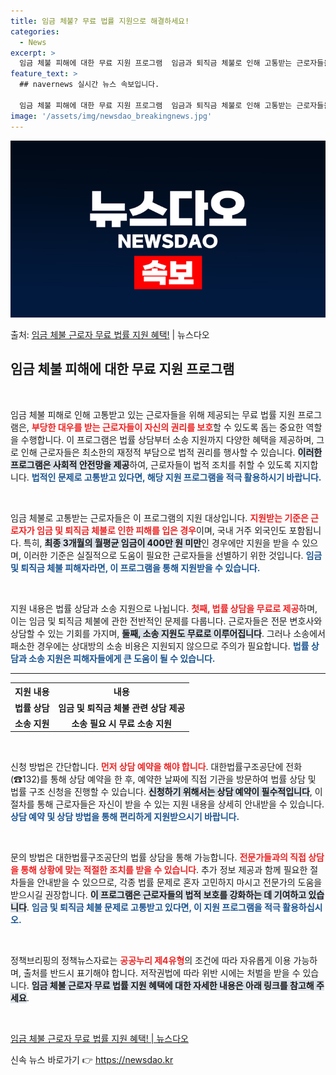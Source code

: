 ```yaml
---
title: 임금 체불? 무료 법률 지원으로 해결하세요!
categories:
  - News
excerpt: >
  임금 체불 피해에 대한 무료 지원 프로그램  임금과 퇴직금 체불로 인해 고통받는 근로자들을 위해 다양한 무료…
feature_text: >
  ## navernews 실시간 뉴스 속보입니다.

  임금 체불 피해에 대한 무료 지원 프로그램  임금과 퇴직금 체불로 인해 고통받는 근로자들을 위해 다양한 무료…
image: '/assets/img/newsdao_breakingnews.jpg'
---
```


![뉴스다오 속보](/assets/img/newsdao_breakingnews.jpg)

<p>출처: <a href="https://newsdao.kr/4770" rel="dofollow">임금 체불 근로자 무료 법률 지원 혜택!</a> | 뉴스다오</p>

<h2 data-ke-size="size26">임금 체불 피해에 대한 무료 지원 프로그램</h2>

<p data-ke-size="size16">&nbsp;</p>  

임금 체불 피해로 인해 고통받고 있는 근로자들을 위해 제공되는 무료 법률 지원 프로그램은, <b><span style="color: #ee2323;">부당한 대우를 받는 근로자들이 자신의 권리를 보호</span></b>할 수 있도록 돕는 중요한 역할을 수행합니다. 이 프로그램은 법률 상담부터 소송 지원까지 다양한 혜택을 제공하며, 그로 인해 근로자들은 최소한의 재정적 부담으로 법적 권리를 행사할 수 있습니다. <b><span style="background-color: #21538527;">이러한 프로그램은 사회적 안전망을 제공</span></b>하여, 근로자들이 법적 조치를 취할 수 있도록 지지합니다. <b><span style="color: #1a5490;">법적인 문제로 고통받고 있다면, 해당 지원 프로그램을 적극 활용하시기 바랍니다.</span></b>

<p data-ke-size="size16">&nbsp;</p>  

임금 체불로 고통받는 근로자들은 이 프로그램의 지원 대상입니다. <b><span style="color: #ee2323;">지원받는 기준은 근로자가 임금 및 퇴직금 체불로 인한 피해를 입은 경우</span></b>이며, 국내 거주 외국인도 포함됩니다. 특히, <b><span style="background-color: #21538527;">최종 3개월의 월평균 임금이 400만 원 미만</span></b>인 경우에만 지원을 받을 수 있으며, 이러한 기준은 실질적으로 도움이 필요한 근로자들을 선별하기 위한 것입니다. <b><span style="color: #1a5490;">임금 및 퇴직금 체불 피해자라면, 이 프로그램을 통해 지원받을 수 있습니다.</span></b>

<p data-ke-size="size16">&nbsp;</p>  

지원 내용은 법률 상담과 소송 지원으로 나뉩니다. <b><span style="color: #ee2323;">첫째, 법률 상담을 무료로 제공</span></b>하며, 이는 임금 및 퇴직금 체불에 관한 전반적인 문제를 다룹니다. 근로자들은 전문 변호사와 상담할 수 있는 기회를 가지며, <b><span style="background-color: #21538527;">둘째, 소송 지원도 무료로 이루어집니다</span></b>. 그러나 소송에서 패소한 경우에는 상대방의 소송 비용은 지원되지 않으므로 주의가 필요합니다. <b><span style="color: #1a5490;">법률 상담과 소송 지원은 피해자들에게 큰 도움이 될 수 있습니다.</span></b>

<hr>

<table style="width: 100%;">
    <tr>
        <th style="text-align: center;"><b>지원 내용</b></th>
        <th style="text-align: center;"><b>내용</b></th>
    </tr>
    <tr>
        <td style="text-align: center; height: 17px;"><b>법률 상담</b></td>
        <td style="text-align: center; height: 17px;"><b>임금 및 퇴직금 체불 관련 상담 제공</b></td>
    </tr>
    <tr>
        <td style="text-align: center; height: 17px;"><b>소송 지원</b></td>
        <td style="text-align: center; height: 17px;"><b>소송 필요 시 무료 소송 지원</b></td>
    </tr>
</table>

<p data-ke-size="size16">&nbsp;</p>  

신청 방법은 간단합니다. <b><span style="color: #ee2323;">먼저 상담 예약을 해야 합니다</span></b>. 대한법률구조공단에 전화(☎132)를 통해 상담 예약을 한 후, 예약한 날짜에 직접 기관을 방문하여 법률 상담 및 법률 구조 신청을 진행할 수 있습니다. <b><span style="background-color: #21538527;">신청하기 위해서는 상담 예약이 필수적입니다</span></b>, 이 절차를 통해 근로자들은 자신이 받을 수 있는 지원 내용을 상세히 안내받을 수 있습니다. <b><span style="color: #1a5490;">상담 예약 및 상담 방법을 통해 편리하게 지원받으시기 바랍니다.</span></b>

<p data-ke-size="size16">&nbsp;</p>  

문의 방법은 대한법률구조공단의 법률 상담을 통해 가능합니다. <b><span style="color: #ee2323;">전문가들과의 직접 상담을 통해 상황에 맞는 적절한 조치를 받을 수 있습니다</span></b>. 추가 정보 제공과 함께 필요한 절차들을 안내받을 수 있으므로, 각종 법률 문제로 혼자 고민하지 마시고 전문가의 도움을 받으시길 권장합니다. <b><span style="background-color: #21538527;">이 프로그램은 근로자들의 법적 보호를 강화하는 데 기여하고 있습니다</span></b>. <b><span style="color: #1a5490;">임금 및 퇴직금 체불 문제로 고통받고 있다면, 이 지원 프로그램을 적극 활용하십시오.</span></b>

<p data-ke-size="size16">&nbsp;</p>  

정책브리핑의 정책뉴스자료는 <b><span style="color: #ee2323;">공공누리 제4유형</span></b>의 조건에 따라 자유롭게 이용 가능하며, 출처를 반드시 표기해야 합니다. 저작권법에 따라 위반 시에는 처벌을 받을 수 있습니다. <b><span style="background-color: #21538527;">임금 체불 근로자 무료 법률 지원 혜택에 대한 자세한 내용은 아래 링크를 참고해 주세요</span></b>. 

<p data-ke-size="size16">&nbsp;</p> 

<a href="https://newsdao.kr/4770">임금 체불 근로자 무료 법률 지원 혜택! | 뉴스다오</a>  

신속 뉴스 바로가기 👉 <a href="https://newsdao.kr" rel="dofollow">https://newsdao.kr</a>


